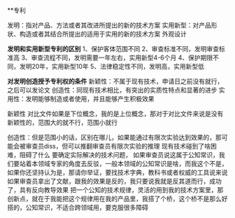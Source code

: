 **专利

发明：指对产品、方法或者其改进所提出的新的技术方案
实用新型：对产品形状、构造或者其结合所提出的适用于实用的新的技术方案
外观设计

**发明和实用新型专利的区别**
1、保护客体范围不同
2、审查标准不同，发明审查标准高
3、审查流程不同，发明需要一年左右，实用新型4-6个月
4、保护期限不同，发明20年，实用新型10年
5、法律稳定性不同，发明高，实用新型低

**对发明创造授予专利权的条件**
新颖性：不属于现有技术，申请日之前没有就行，之后可以发论文
创造性：同现有技术相比，有突出的实质性特点和显著的进步
实用性：发明能够制造或者使用，并且能够产生积极效果

新颖性 对比文件如果是下位概念，我的是上位概念，那对于对比文件来说是没有新颖性的，范围大的就不行，范围小就行

创造性：但是范围小的话，区别在哪儿，如果能通过有限次实验达到效果的，那可能会被审查员diss，但可以推翻审查员有限次实验的推理
现有技术碰到了啥困难，阻碍了什么
要确定实际解决的技术问题，
如果审查员说这属于公知常识，我们要站着本领域专家的角度去反驳，一般本领域的公知常识是啥，而我这个不是，如果你还坚持认为是，那请你举证，要找技术字典，教科书或者权威的工具说来说
如果审查员拿出了文献，跟我的效果是反的，我只要说我就是反其道而行，成功了，具有反向教导效果
把一个公知的技术规律，灵活的用到我的技术方案里，那创新点，就在于我能把这个规律用在我的产品里，我搭了个桥，这个桥不是那么好搭的，公知常识，不适合跨领域用，要克服很多障碍




